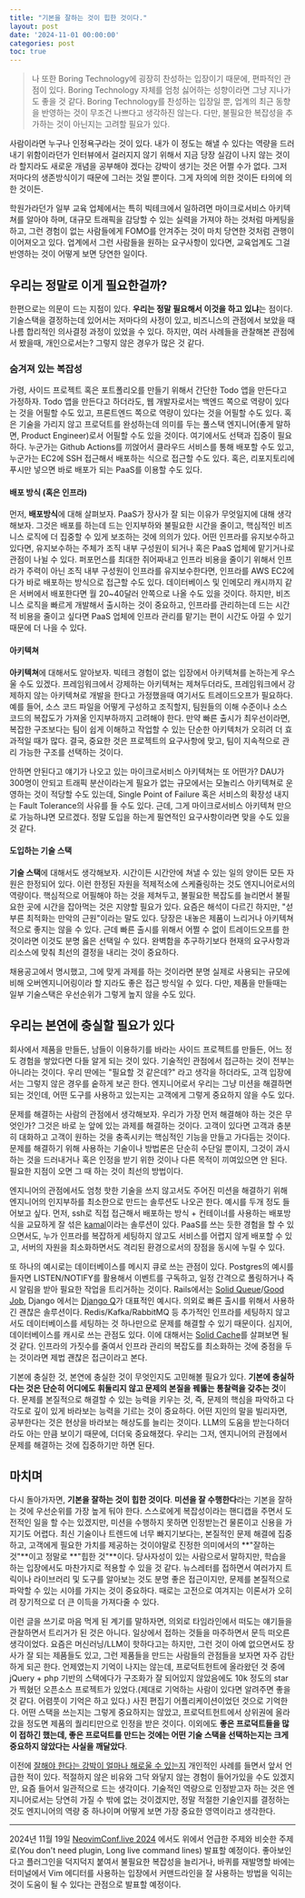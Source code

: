```yaml
---
title: "기본을 잘하는 것이 힙한 것이다."
layout: post
date: '2024-11-01 00:00:00'
categories: post
toc: true
---
```



> 나 또한 Boring Technology에 굉장히 찬성하는 입장이기 때문에, 편파적인 관점이 있다. Boring Technology 자체를 엄청 싫어하는 성향이라면 그냥 지나가도 좋을 것 같다. Boring Technology를 찬성하는 입장일 뿐, 업계의 최근 동향을 반영하는 것이 무조건 나쁘다고 생각하진 않는다. 다만, 불필요한 복잡성을 추가하는 것이 아닌지는 고려할 필요가 있다.

사람이라면 누구나 인정욕구라는 것이 있다. 내가 이 정도는 해낼 수 있다는 역량을 드러내기 위함이라던가 인터뷰에서 걸러지지 않기 위해서 지금 당장 실감이 나지 않는 것이라 할지라도 새로운 개념을 공부해야 겠다는 강박이 생기는 것은 어쩔 수가 없다. 그저 저마다의 생존방식이기 때문에 그러는 것일 뿐이다. 그게 자의에 의한 것이든 타의에 의한 것이든.

학원가라던가 일부 교육 업체에서는 특히 빅테크에서 일하려면 마이크로서비스 아키텍쳐를 알아야 하며, 대규모 트래픽을 감당할 수 있는 실력을 가져야 하는 것처럼 마케팅을 하고, 그런 경험이 없는 사람들에게 FOMO를 안겨주는 것이 마치 당연한 것처럼 관행이 이어져오고 있다. 업계에서 그런 사람들을 원하는 요구사항이 있다면, 교육업계도 그걸 반영하는 것이 어떻게 보면 당연한 일이다.

## 우리는 정말로 이게 필요한걸까?

한편으로는 의문이 드는 지점이 있다. **우리는 정말 필요해서 이것을 하고 있냐**는 점이다. 기술스택을 결정하는데 있어서는 저마다의 사정이 있고, 비즈니스의 관점에서 보았을 때 나름 합리적인 의사결정 과정이 있었을 수 있다. 하지만, 여러 사례들을 관찰해본 관점에서 봤을때, 개인으로서는? 그렇지 않은 경우가 많은 것 같다.


### 숨겨져 있는 복잡성

가령, 사이드 프로젝트 혹은 포트폴리오를 만들기 위해서 간단한 Todo 앱을 만든다고 가정하자. Todo 앱을 만든다고 하더라도, 웹 개발자로서는 백엔드 쪽으로 역량이 있다는 것을 어필할 수도 있고, 프론트엔드 쪽으로 역량이 있다는 것을 어필할 수도 있다. 혹은 기술을 가리지 않고 프로덕트를 완성하는데 의미를 두는 풀스택 엔지니어(좋게 말하면, Product Engineer)로서 어필할 수도 있을 것이다. 여기에서도 선택과 집중이 필요하다. 누군가는 Github Actions를 끼얹어서 클라우드 서비스를 통해 배포할 수도 있고, 누군가는 EC2에 SSH 접근해서 배포하는 식으로 접근할 수도 있다. 혹은, 리포지토리에 푸시만 넣으면 바로 배포가 되는 PaaS를 이용할 수도 있다.

#### 배포 방식 (혹은 인프라)

먼저, **배포방식**에 대해 살펴보자. PaaS가 장사가 잘 되는 이유가 무엇일지에 대해 생각해보자. 그것은 배포를 하는데 드는 인지부하와 불필요한 시간을 줄이고, 핵심적인 비즈니스 로직에 더 집중할 수 있게 보조하는 것에 의의가 있다. 어떤 인프라를 유지보수하고 있다면, 유지보수하는 주체가 조직 내부 구성원이 되거나 혹은 PaaS 업체에 맡기거나로 관점이 나뉠 수 있다. 퍼포먼스를 최대한 쥐어짜내고 인프라 비용을 줄이기 위해서 인프라가 주력이 아닌 조직 내부 구성원이 인프라를 유지보수한다면, 인프라를 AWS EC2에다가 바로 배포하는 방식으로 접근할 수도 있다. 데이터베이스 및 인메모리 캐시까지 같은 서버에서 배포한다면 월 20~40달러 안쪽으로 나올 수도 있을 것이다. 하지만, 비즈니스 로직을 빠르게 개발해서 출시하는 것이 중요하고, 인프라를 관리하는데 드는 시간적 비용을 줄이고 싶다면 PaaS 업체에 인프라 관리를 맡기는 편이 시간도 아낄 수 있기 때문에 더 나을 수 있다.

#### 아키텍쳐

**아키텍쳐**에 대해서도 알아보자. 빅테크 경험이 없는 입장에서 아키텍쳐를 논하는게 우스울 수도 있겠다. 프레임워크에서 강제하는 아키텍쳐는 제쳐두더라도, 프레임워크에서 강제하지 않는 아키텍쳐로 개발을 한다고 가정했을때 여기서도 트레이드오프가 필요하다.  예를 들어, 소스 코드 파일을 어떻게 구성하고 조직할지, 팀원들의 이해 수준이나 소스 코드의 복잡도가 가져올 인지부하까지 고려해야 한다. 만약 빠른 출시가 최우선이라면, 복잡한 구조보다는 팀이 쉽게 이해하고 작업할 수 있는 단순한 아키텍처가 오히려 더 효과적일 때가 많다. 결국, 중요한 것은 프로젝트의 요구사항에 맞고, 팀이 지속적으로 관리 가능한 구조를 선택하는 것이다.

안하면 안된다고 얘기가 나오고 있는 마이크로서비스 아키텍쳐는 또 어떤가? DAU가 300명이 안되고 트래픽 분산이라는게 필요가 없는 규모에서는 모놀리스 아키텍쳐로 운영하는 것이 적당할 수도 있는데, Single Point of Failure 혹은 서비스의 확장성 내지는 Fault Tolerance의 사유를 들 수도 있다. 근데, 그게 마이크로서비스 아키텍쳐 만으로 가능하냐면 모르겠다. 정말 도입을 하는게 필연적인 요구사항이라면 맞을 수도 있을 것 같다.


#### 도입하는 기술 스택

**기술 스택**에 대해서도 생각해보자. 시간이든 시간안에 쳐낼 수 있는 일의 양이든 모든 자원은 한정되어 있다. 이런 한정된 자원을 적제적소에 스케쥴링하는 것도 엔지니어로서의 역량이다. 핵심적으로 어필해야 하는 것을 제쳐두고, 불필요한 복잡도를 늘리면서 불필요한 곳에 시간을 잡아먹는 것은 지양할 필요가 있다. 요즘은 해석이 다르긴 하지만, "섣부른 최적화는 만악의 근원"이라는 말도 있다. 당장은 내놓은 제품이 느리거나 아키텍쳐적으로 좋지는 않을 수 있다. 근데 빠른 출시를 위해서 어쩔 수 없이 트레이드오프를 한 것이라면 이것도 분명 옳은 선택일 수 있다. 완벽함을 추구하기보다 현재의 요구사항과 리소스에 맞춰 최선의 결정을 내리는 것이 중요하다.

채용공고에서 명시했고, 그에 맞게 과제를 하는 것이라면 분명 실제로 사용되는 규모에 비해 오버엔지니어링이라 할 지라도 좋은 접근 방식일 수 있다. 다만, 제품을 만들때는 일부 기술스택은 우선순위가 그렇게 높지 않을 수도 있다.

## 우리는 본연에 충실할 필요가 있다

회사에서 제품을 만들든, 남들이 이용하기를 바라는 사이드 프로젝트를 만들든, 어느 정도 경험을 쌓았다면 다들 알게 되는 것이 있다. 기술적인 관점에서 접근하는 것이 전부는 아니라는 것이다. 우리 딴에는 "필요할 것 같은데?" 라고 생각을 하더라도, 고객 입장에서는 그렇지 않은 경우를 숱하게 보곤 한다. 엔지니어로서 우리는 그냥 미션을 해결하면 되는 것인데, 어떤 도구를 사용하고 있는지는 고객에게 그렇게 중요하지 않을 수도 있다.

문제를 해결하는 사람의 관점에서 생각해보자. 우리가 가장 먼저 해결해야 하는 것은 무엇인가? 그것은 바로 눈 앞에 있는 과제를 해결하는 것이다. 고객이 있다면 고객과 충분히 대화하고 고객이 원하는 것을 충족시키는 핵심적인 기능을 만들고 가다듬는 것이다. 문제를 해결하기 위해 사용하는 기술이나 방법론은 단순히 수단일 뿐이지, 그것이 과시하는 것을 드러내거나 혹은 인정을 받기 위한 것이나 다른 목적이 끼여있으면 안 된다. 필요한 지점이 오면 그 때 하는 것이 최선의 방법이다.

엔지니어의 관점에서도 엄청 핫한 기술을 쓰지 않고서도 주어진 미션을 해결하기 위해 엔지니어의 인지부하를 최소한으로 만드는 솔루션도 나오곤 한다. 예시를 두개 정도 들어보고 싶다. 먼저, ssh로 직접 접근해서 배포하는 방식 + 컨테이너를 사용하는 배포방식을 교묘하게 잘 섞은 [kamal](https://kamal-deploy.org/)이라는 솔루션이 있다. PaaS를 쓰는 듯한 경험을 할 수 있으면서도, 누가 인프라를 복잡하게 세팅하지 않고도 서비스를 어렵지 않게 배포할 수 있고, 서버의 자원을 최소화하면서도 격리된 환경으로서의 장점을 동시에 누릴 수 있다.

또 하나의 예시로는 데이터베이스를 메시지 큐로 쓰는 관점이 있다. Postgres의 예시를 들자면 LISTEN/NOTIFY를 활용해서 이벤트를 구독하고, 일정 간격으로 폴링하거나 즉시 알림을 받아 필요한 작업을 트리거하는 것이다. Rails에서는 [Solid Queue](https://github.com/rails/solid_queue/)/[Good Job](https://github.com/bensheldon/good_job), Django 에서는 [Django Q](https://django-q.readthedocs.io/en/latest/index.html)가 대표적인 예시다. 의외로 빠른 출시를 위해서 사용하긴 괜찮은 솔루션이다. Redis/Kafka/RabbitMQ 등 추가적인 인프라를 세팅하지 않고서도 데이터베이스를 세팅하는 것 하나만으로 문제를 해결할 수 있기 때문이다. 심지어, 데이터베이스를 캐시로 쓰는 관점도 있다. 이에 대해서는 [Solid Cache](https://github.com/rails/solid_cache)를 살펴보면 될 것 같다. 인프라의 가짓수를 줄여서 인프라 관리의 복잡도를 최소화하는 것에 중점을 두는 것이라면 제법 괜찮은 접근이라고 본다.

기본에 충실한 것, 본연에 충실한 것이 무엇인지도 고민해볼 필요가 있다. **기본에 충실하다는 것은 단순히 어디에도 휘둘리지 않고 문제의 본질을 꿰뚫는 통찰력을 갖추는 것**이다. 문제를 본질적으로 해결할 수 있는 능력을 키우는 것, 즉, 문제의 핵심을 파악하고 다각도로 깊이 있게 바라보는 능력을 기르는 것이 중요하다. 어떤 지인의 말을 빌리자면, 공부한다는 것은 현상을 바라보는 해상도를 늘리는 것이다. LLM의 도움을 받는다하더라도 아는 만큼 보이기 때문에, 더더욱 중요해졌다. 우리는 그저, 엔지니어의 관점에서 문제를 해결하는 것에 집중하기만 하면 된다.

## 마치며

다시 돌아가자면, **기본을 잘하는 것이 힙한 것이다**. **미션을 잘 수행한다**라는 기본을 잘하는 것에 우선순위를 가장 높게 둬야 한다. 스스로에게 복잡성이라는 핸디캡을 주면서 도전적인 일을 할 수는 있겠지만, 미션을 수행하지 못하면 인정받는건 물론이고 신용을 가지기도 어렵다. 최신 기술이나 트렌드에 너무 빠지기보다는, 본질적인 문제 해결에 집중하고, 고객에게 필요한 가치를 제공하는 것이야말로 진정한 의미에서의 **"잘하는 것"**이고 정말로 **"힙한 것"**이다. 당사자성이 있는 사람으로서 말하지만, 학습을 하는 입장에서도 마찬가지로 적용할 수 있을 것 같다. 뉴스레터를 접하면서 여러가지 트릭이나 라이브러리 및 도구를 알아보는 것도 분명 좋은 접근이지만, 문제를 본질적으로 파악할 수 있는 시야를 가지는 것이 중요하다. 때로는 고전으로 여겨지는 이론서가 오히려 장기적으로 더 큰 이득을 가져다줄 수 있다.

이런 글을 쓰기로 마음 먹게 된 계기를 말하자면, 의외로 타임라인에서 떠도는 얘기들을 관찰하면서 트리거가 된 것은 아니다. 일상에서 접하는 것들을 마주하면서 문득 떠오른 생각이었다. 요즘은 머신러닝/LLM이 핫하다고는 하지만, 그런 것이 아예 없으면서도 장사가 잘 되는 제품들도 있고, 그런 제품들을 만드는 사람들의 관점들을 보자면 자주 감탄하게 되곤 한다. 언제였는지 기억이 나지는 않는데, 프로덕트헌트에 올라왔던 것 중에 jQuery + php 기반의 스택에다가 구조화가 잘 되어있지 않았음에도 10k 정도의 star가 찍혔던 오픈소스 프로젝트가 있었다.(제대로 기억하는 사람이 있다면 알려주면 좋을 것 같다. 어렴풋이 기억은 하고 있다.) 사진 편집기 어플리케이션이었던 것으로 기억한다. 어떤 스택을 쓰는지는 그렇게 중요하지는 않았고, 프로덕트헌트에서 상위권에 올라갔을 정도면 제품의 퀄리티만으로 인정을 받은 것이다. 이외에도 **좋은 프로덕트들을 많이 접하긴 했는데, 좋은 프로덕트를 만드는 것에는 어떤 기술 스택을 선택하는지는 크게 중요하지 않았다는 사실을 깨달았다**.

이전에 [잘해야 한다는 강박이 얼마나 해로울 수 있는지](/posts/2024-08-02-do-not-try-unncecessary-hard-things) 개인적인 사례를 들면서 앞서 언급한 적이 있다. 적절하지 않은 비유와 그닥 와닿지 않는 경험이 들어가있을 수도 있겠지만, 요즘 들어서 일관적으로 드는 생각이다. 기술적인 역량으로 인정받고자 하는 것은 엔지니어로서는 당연히 가질 수 밖에 없는 것이겠지만, 정말 적절한 기술인지를 결정하는 것도 엔지니어의 역량 중 하나이며 어떻게 보면 가장 중요한 영역이라고 생각한다.

---

2024년 11월 19일 [NeovimConf.live 2024](https://neovimconf.live) 에서도 위에서 언급한 주제와 비슷한 주제로(You don't need plugin, Long live command lines) 발표할 예정이다. 좋아보인다고 플러그인을 덕지덕지 붙여서 불필요한 복잡성을 늘리거나, 바퀴를 재발명할 바에는 터미널에서 Vim 에디터를 사용하는 입장에서 커맨드라인을 잘 사용하는 방법을 익히는 것이 도움이 될 수 있다는 관점으로 발표할 예정이다.

